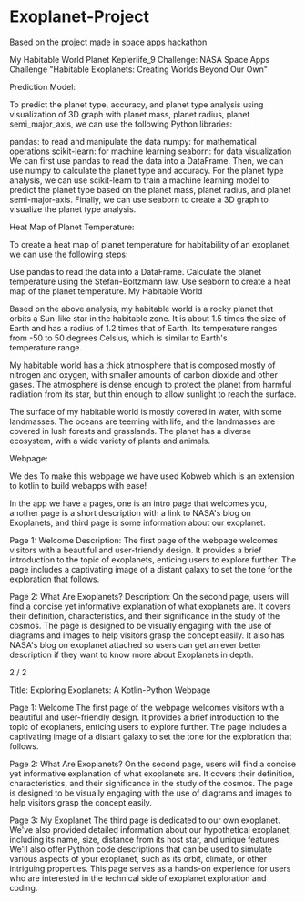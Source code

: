 # Exoplanet-Project
Based on the project made in space apps hackathon

My Habitable World
Planet Keplerlife_9
Challenge: NASA Space Apps Challenge "Habitable Exoplanets: Creating Worlds Beyond Our Own"

Prediction Model:

To predict the planet type, accuracy, and planet type analysis using visualization of 3D graph with planet mass, planet radius, planet semi_major_axis, we can use the following Python libraries:

pandas: to read and manipulate the data
numpy: for mathematical operations
scikit-learn: for machine learning
seaborn: for data visualization
We can first use pandas to read the data into a DataFrame. Then, we can use numpy to calculate the planet type and accuracy. For the planet type analysis, we can use scikit-learn to train a machine learning model to predict the planet type based on the planet mass, planet radius, and planet semi-major-axis. Finally, we can use seaborn to create a 3D graph to visualize the planet type analysis.

Heat Map of Planet Temperature:

To create a heat map of planet temperature for habitability of an exoplanet, we can use the following steps:

Use pandas to read the data into a DataFrame.
Calculate the planet temperature using the Stefan-Boltzmann law.
Use seaborn to create a heat map of the planet temperature.
My Habitable World

Based on the above analysis, my habitable world is a rocky planet that orbits a Sun-like star in the habitable zone. It is about 1.5 times the size of Earth and has a radius of 1.2 times that of Earth. Its temperature ranges from -50 to 50 degrees Celsius, which is similar to Earth's temperature range.

My habitable world has a thick atmosphere that is composed mostly of nitrogen and oxygen, with smaller amounts of carbon dioxide and other gases. The atmosphere is dense enough to protect the planet from harmful radiation from its star, but thin enough to allow sunlight to reach the surface.

The surface of my habitable world is mostly covered in water, with some landmasses. The oceans are teeming with life, and the landmasses are covered in lush forests and grasslands. The planet has a diverse ecosystem, with a wide variety of plants and animals.

Webpage:

We des
To make this webpage we have used Kobweb which is an extension to kotlin to build webapps with ease!

In the app we have a pages, one is an intro page that welcomes you, another page is a short description with a link to NASA's blog on Exoplanets, and third page is some information about our exoplanet.

Page 1: Welcome
Description: The first page of the webpage welcomes visitors with a beautiful and user-friendly design. It provides a brief introduction to the topic of exoplanets, enticing users to explore further. The page includes a captivating image of a distant galaxy to set the tone for the exploration that follows.

Page 2: What Are Exoplanets?
Description: On the second page, users will find a concise yet informative explanation of what exoplanets are. It covers their definition, characteristics, and their significance in the study of the cosmos. The page is designed to be visually engaging with the use of diagrams and images to help visitors grasp the concept easily. It also has NASA's blog on exoplanet attached so users can get an ever better description if they want to know more about Exoplanets in depth.


2 / 2

Title: Exploring Exoplanets: A Kotlin-Python Webpage

Page 1: Welcome
The first page of the webpage welcomes visitors with a beautiful and user-friendly design. It provides a brief introduction to the topic of exoplanets, enticing users to explore further. The page includes a captivating image of a distant galaxy to set the tone for the exploration that follows.

Page 2: What Are Exoplanets?
On the second page, users will find a concise yet informative explanation of what exoplanets are. It covers their definition, characteristics, and their significance in the study of the cosmos. The page is designed to be visually engaging with the use of diagrams and images to help visitors grasp the concept easily.

Page 3: My Exoplanet
The third page is dedicated to our own exoplanet. We've also provided detailed information about our hypothetical exoplanet, including its name, size, distance from its host star, and unique features. We'll also offer Python code descriptions that can be used to simulate various aspects of your exoplanet, such as its orbit, climate, or other intriguing properties. This page serves as a hands-on experience for users who are interested in the technical side of exoplanet exploration and coding.
